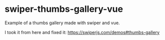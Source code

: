 # swiper-thumbs-gallery-vue
Example of a thumbs gallery made with swiper and vue.

I took it from here and fixed it: https://swiperjs.com/demos#thumbs-gallery
